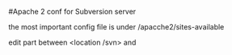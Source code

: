 #Apache 2 conf for  Subversion server

the most important config file is under /apacche2/sites-available

edit part between <location /svn> and <Loacation>

